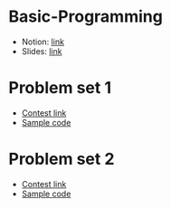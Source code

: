# Basic-Programming

- Notion: [link](https://huyenvtk.notion.site/5976d8e6cda44587ba5a3c6f2437cf09?v=ecc19ef430c64e6fab93a460ccf1a438)
- Slides: [link](slides)

# Problem set 1
- [Contest link](https://codeforces.com/group/odZf2o8nOK/contest/452320)
- [Sample code](s1code)

# Problem set 2
- [Contest link](https://codeforces.com/group/odZf2o8nOK/contest/458631)
- [Sample code](https://codeforces.com/group/odZf2o8nOK/contest/458631)